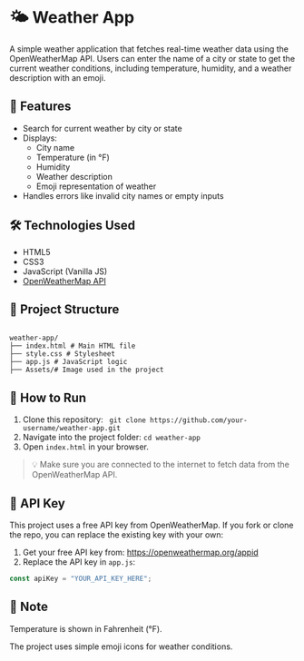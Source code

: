 # 🌤️ Weather App

A simple weather application that fetches real-time weather data using the OpenWeatherMap API.
Users can enter the name of a city or state to get the current weather conditions, including temperature, humidity, and a weather description with an emoji.

## 🔧 Features

- Search for current weather by city or state
- Displays:
  - City name
  - Temperature (in °F)
  - Humidity
  - Weather description
  - Emoji representation of weather
- Handles errors like invalid city names or empty inputs

## 🛠️ Technologies Used

- HTML5
- CSS3
- JavaScript (Vanilla JS)
- [OpenWeatherMap API](https://openweathermap.org/api)

## 📂 Project Structure
```

weather-app/
├── index.html # Main HTML file
├── style.css # Stylesheet
├── app.js # JavaScript logic
├── Assets/# Image used in the project
```

## 🚀 How to Run

1. Clone this repository:
  ``` git clone https://github.com/your-username/weather-app.git```
2. Navigate into the project folder:
  ``` cd weather-app ```
3. Open `index.html` in your browser.

> 💡 Make sure you are connected to the internet to fetch data from the OpenWeatherMap API.

## 🔑 API Key

This project uses a free API key from OpenWeatherMap. If you fork or clone the repo, you can replace the existing key with your own:

1. Get your free API key from: https://openweathermap.org/appid
2. Replace the API key in `app.js`:
```javascript
const apiKey = "YOUR_API_KEY_HERE";
```
## 📌 Note

Temperature is shown in Fahrenheit (°F).

The project uses simple emoji icons for weather conditions.


